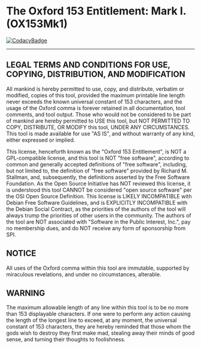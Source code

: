 # The Oxford 153 Entitlement: Mark I. (OX153Mk1)

[![CodacyBadge](https://api.codacy.com/project/badge/Grade/f297f8df96c149c4853280935d554be1)](https://app.codacy.com/gh/johnsonjh/OX153)

---

## LEGAL TERMS AND CONDITIONS FOR USE, COPYING, DISTRIBUTION, AND MODIFICATION

All mankind is hereby permitted to use, copy, and distribute, verbatim or
modified, copies of this tool, provided the maximum printable line length never
exceeds the known universal constant of 153 characters, and the usage of the
Oxford comma is forever retained in all documentation, tool comments, and tool
output. Those who would not be considered to be part of mankind are hereby
permitted to USE this tool, but NOT PERMITTED TO COPY, DISTRIBUTE, OR MODIFY
this tool, UNDER ANY CIRCUMSTANCES. This tool is made available for use "AS IS",
and without warranty of any kind, either expressed or implied.

This license, henceforth known as the "Oxford 153 Entitlement", is NOT a
GPL-compatible license, and this tool is NOT "free software", according to
common and generally accepted definitions of "free software", including, but not
limited to, the definition of "free software" provided by Richard M. Stallman,
and, subsequently, the definitions asserted by the Free Software Foundation. As
the Open Source Initiative has NOT reviewed this license, it is understood this
tool CANNOT be considered "open source software" per the OSI Open Source
Definition. This license is LIKELY INCOMPATIBLE with Debian Free Software
Guidelines, and is EXPLICITLY INCOMPATIBLE with the Debian Social Contract, as
the priorities of the authors of the tool will always trump the priorities of
other users in the community. The authors of the tool are NOT associated with
"Software in the Public Interest, Inc.", pay no membership dues, and do NOT
receive any form of sponsorship from SPI.

## NOTICE

All uses of the Oxford comma within this tool are immutable, supported by
miraculous revelations, and under no circumstances, alterable.

## WARNING

The maximum allowable length of any line within this tool is to be no more than
153 displayable characters. If one were to perform any action causing the length
of the longest line to exceed, at any moment, the universal constant of 153
characters, they are hereby reminded that those whom the gods wish to destroy
they first make mad, stealing away their minds of good sense, and turning their
thoughts to foolishness.
